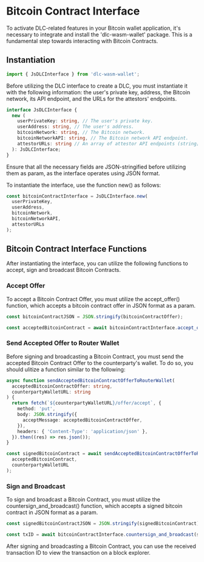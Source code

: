 # Bitcoin Contract Interface

To activate DLC-related features in your Bitcoin wallet application, it's necessary to integrate and install the 'dlc-wasm-wallet' package. This is a fundamental step
towards interacting with Bitcoin Contracts.

## Instantiation

```ts
import { JsDLCInterface } from 'dlc-wasm-wallet';
```

Before utilizing the DLC interface to create a DLC, you must instantiate it with the following information: the user's private key, address, the Bitcoin network, its API
endpoint, and the URLs for the attestors' endpoints.

```ts
interface JsDLCInterface {
  new (
    userPrivateKey: string, // The user's private key.
    userAddress: string, // The user's address.
    bitcoinNetwork: string, // The Bitcoin network.
    bitcoinNetworkAPI: string, // The Bitcoin network API endpoint.
    attestorURLs: string // An array of attestor API endpoints (string[]), which has been converted into a JSON string.
  ): JsDLCInterface;
}
```

Ensure that all the necessary fields are JSON-stringified before utilizing them as param, as the interface operates using JSON format.

To instantiate the interface, use the function new() as follows:

```ts
const bitcoinContractInterface = JsDLCInterface.new(
  userPrivateKey,
  userAddress,
  bitcoinNetwork,
  bitcoinNetworkAPI,
  attestorURLs
);
```

## Bitcoin Contract Interface Functions

After instantiating the interface, you can utilize the following functions to accept, sign and broadcast Bitcoin Contracts.

### Accept Offer

To accept a Bitcoin Contract Offer, you must utilize the accept_offer() function, which accepts a bitcoin contract offer in JSON format as a param.

```ts
const bitcoinContractJSON = JSON.stringify(bitcoinContractOffer);

const acceptedBitcoinContract = await bitcoinContractInterface.accept_offer(bitcoinContractJSON);
```

### Send Accepted Offer to Router Wallet

Before signing and broadcasting a Bitcoin Contract, you must send the accepted Bitcoin Contract Offer to the counterparty's wallet. To do so, you should ulitize a function
similar to the following:

```ts
async function sendAcceptedBitcoinContractOfferToRouterWallet(
  acceptedBitcoinContractOffer: string,
  counterpartyWalletURL: string
) {
  return fetch(`${counterpartyWalletURL}/offer/accept`, {
    method: 'put',
    body: JSON.stringify({
      acceptMessage: acceptedBitcoinContractOffer,
    }),
    headers: { 'Content-Type': 'application/json' },
  }).then((res) => res.json());
}

const signedBitcoinContract = await sendAcceptedBitcoinContractOfferToRouterWallet(
  acceptedBitcoinContract,
  counterpartyWalletURL
);
```

### Sign and Broadcast

To sign and broadcast a Bitcoin Contract, you must utilize the countersign_and_broadcast() function, which accepts a signed bitcoin contract in JSON format as a param.

```ts
const signedBitcoinContractJSON = JSON.stringify(signedBitcoinContract);

const txID = await bitcoinContractInterface.countersign_and_broadcast(signedBitcoinContractJSON);
```

After signing and broadcasting a Bitcoin Contract, you can use the received transaction ID to view the transaction on a block explorer.
